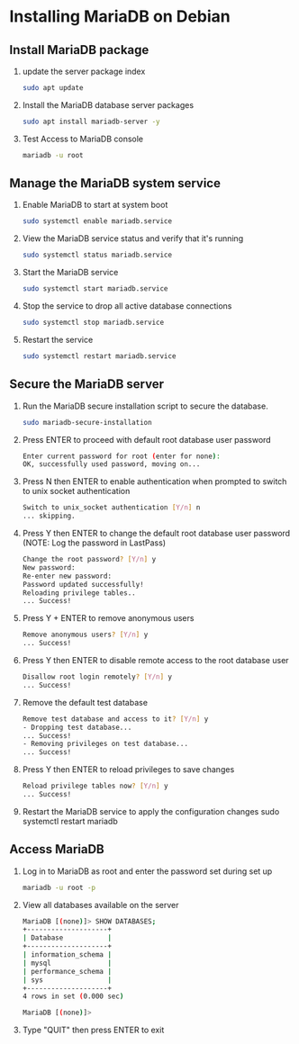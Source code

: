 # Installing MariaDB on Debian

## Install MariaDB package

1. update the server package index

    ```bash
    sudo apt update
    ```

2. Install the MariaDB database server packages

    ```bash
    sudo apt install mariadb-server -y
    ```

3. Test Access to MariaDB console

    ```bash
    mariadb -u root
    ```

## Manage the MariaDB system service

1. Enable MariaDB to start at system boot

    ```bash
    sudo systemctl enable mariadb.service
    ```

2. View the MariaDB service status and verify that it's running

    ```bash
    sudo systemctl status mariadb.service
    ```

3. Start the MariaDB service

    ```bash
    sudo systemctl start mariadb.service
    ```

4. Stop the service to drop all active database connections

    ```bash
    sudo systemctl stop mariadb.service
    ```

5. Restart the service

    ```bash
    sudo systemctl restart mariadb.service
    ```

## Secure the MariaDB server

1. Run the MariaDB secure installation script to secure the database.

    ```bash
    sudo mariadb-secure-installation
    ```

2. Press ENTER to proceed with default root database user password

    ```bash
    Enter current password for root (enter for none):
    OK, successfully used password, moving on...
    ```

3. Press N then ENTER to enable authentication when prompted to switch to unix socket authentication

    ```bash
    Switch to unix_socket authentication [Y/n] n
    ... skipping. 
    ```

4. Press Y then ENTER to change the default root database user password (NOTE: Log the password in LastPass)

    ```bash
    Change the root password? [Y/n] y
    New password:
    Re-enter new password:
    Password updated successfully!
    Reloading privilege tables..
    ... Success! 
    ```

5. Press Y + ENTER to remove anonymous users

    ```bash
    Remove anonymous users? [Y/n] y
    ... Success! 
    ```

6. Press Y then ENTER to disable remote access to the root database user

    ```bash
    Disallow root login remotely? [Y/n] y
    ... Success! 
    ```

7. Remove the default test database

    ```bash
    Remove test database and access to it? [Y/n] y
    - Dropping test database...
    ... Success!
    - Removing privileges on test database...
    ... Success!
    ```

8. Press Y then ENTER to reload privileges to save changes

    ```bash
    Reload privilege tables now? [Y/n] y
    ... Success!
    ```

9. Restart the MariaDB service to apply the configuration changes
sudo systemctl restart mariadb

## Access MariaDB

1. Log in to MariaDB as root and enter the password set during set up

    ```bash
    mariadb -u root -p 
    ```

2. View all databases available on the server

    ```bash
    MariaDB [(none)]> SHOW DATABASES;
    +--------------------+
    | Database           |
    +--------------------+
    | information_schema |
    | mysql              |
    | performance_schema |
    | sys                |
    +--------------------+
    4 rows in set (0.000 sec)

    MariaDB [(none)]>
    ```

3. Type "QUIT" then press ENTER to exit
